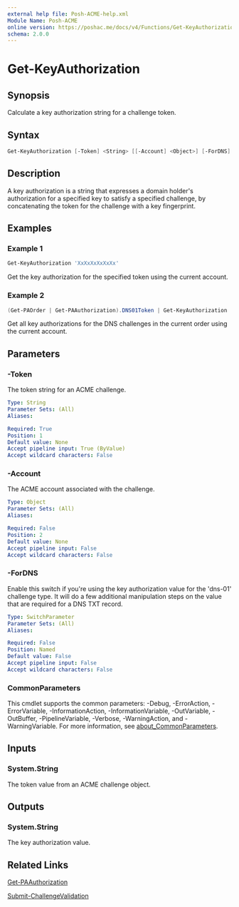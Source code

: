 ```yaml
---
external help file: Posh-ACME-help.xml
Module Name: Posh-ACME
online version: https://poshac.me/docs/v4/Functions/Get-KeyAuthorization/
schema: 2.0.0
---
```


# Get-KeyAuthorization

## Synopsis

Calculate a key authorization string for a challenge token.

## Syntax

```powershell
Get-KeyAuthorization [-Token] <String> [[-Account] <Object>] [-ForDNS] [<CommonParameters>]
```

## Description

A key authorization is a string that expresses a domain holder's authorization for a specified key to satisfy a specified challenge, by concatenating the token for the challenge with a key fingerprint.

## Examples

### Example 1

```powershell
Get-KeyAuthorization 'XxXxXxXxXxXx'
```

Get the key authorization for the specified token using the current account.

### Example 2

```powershell
(Get-PAOrder | Get-PAAuthorization).DNS01Token | Get-KeyAuthorization
```

Get all key authorizations for the DNS challenges in the current order using the current account.

## Parameters

### -Token
The token string for an ACME challenge.

```yaml
Type: String
Parameter Sets: (All)
Aliases:

Required: True
Position: 1
Default value: None
Accept pipeline input: True (ByValue)
Accept wildcard characters: False
```

### -Account
The ACME account associated with the challenge.

```yaml
Type: Object
Parameter Sets: (All)
Aliases:

Required: False
Position: 2
Default value: None
Accept pipeline input: False
Accept wildcard characters: False
```

### -ForDNS
Enable this switch if you're using the key authorization value for the 'dns-01' challenge type.
It will do a few additional manipulation steps on the value that are required for a DNS TXT record.

```yaml
Type: SwitchParameter
Parameter Sets: (All)
Aliases:

Required: False
Position: Named
Default value: False
Accept pipeline input: False
Accept wildcard characters: False
```

### CommonParameters

This cmdlet supports the common parameters: -Debug, -ErrorAction, -ErrorVariable, -InformationAction, -InformationVariable, -OutVariable, -OutBuffer, -PipelineVariable, -Verbose, -WarningAction, and -WarningVariable. For more information, see [about_CommonParameters](http://go.microsoft.com/fwlink/?LinkID=113216).

## Inputs

### System.String
The token value from an ACME challenge object.

## Outputs

### System.String
The key authorization value.

## Related Links

[Get-PAAuthorization](Get-PAAuthorization.md)

[Submit-ChallengeValidation](Submit-ChallengeValidation.md)
